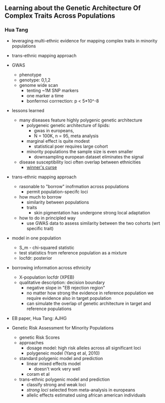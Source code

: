 ## Learning about the Genetic Architecture Of Complex Traits Across Populations ##
### Hua Tang ###

- leveraging multi-ethnic evidence for mapping complex traits in minority populations
- trans-ethnic mapping approach

- GWAS
    - phenotype
    - genotype: 0,1,2
    - genome wide scan
        - tenting ~1M SNP markers
        - one marker a time
        - bonferrnoi corrrection: p < 5*10^-8
- lessons learned
    - many diseases feature highly polygenic genetic architecture
        - polygeneic genetic architecture of lipids: 
            - gwas in europeans, 
            - N  = 100K, n = 95, meta analysis
        - marginal effect is quite modest
            - statistical poer requires large cohort
        - minority populations the sample size is even smaller
            - downsampling european dataset eliminates the signal
    - disease susceptibility loci often overlap between ethnicities
        - [winner's curse](http://www.els.net/WileyCDA/ElsArticle/refId-a0022495.html)
- trans-ethnic mapping approach
    - rasonable to "borrow" inofrmation across populations
        - permit population-specifc loci
    - how much to borrow
        - similarity between populations
        - traits
            - skin pigmentation has undergone strong local adaptation
    - how to do in principled way 
        - use GWAS data to assess similarity between the two cohorts (wrt specific trait)
- model in one population
    - S_m - chi-squared statistic
    - test statistics from reference population as a mixture
    - locfdr: posterior
- borrowing information across ethnicity
    - X-population locfdr (XPEB)
    - qualitative description: decision boundary
        - negative slope in "EB rejection region"
        - no matter how strong the evidence in reference population we require evidence also in target population
        - can simulate the overlap of genetic architecture in target and reference populations

- EB paper, Hua Tang: AJHG

- Genetic Risk Assessment for Minority Populations
    - genetic Risk Scores
    - approaches 
        - dosage model: high risk alleles across all significant loci
        - polygeneic model (Yang et al, 2010)
    - standard polygenic model and prediction
        - linear mixed effects model
            - doesn't work very well
        - coram et al
    - trans-ethnic polygenic model and prediction
        - classify strong and weak loci
        - _strong loci_ selected from meta-analysis in europeans
        - allelic effects estimated using african american individuals
